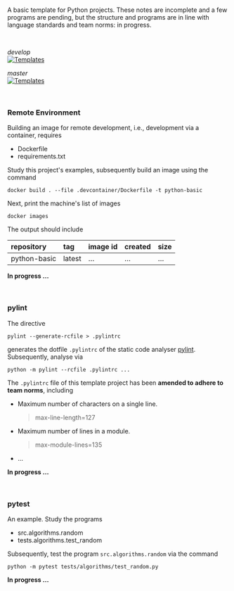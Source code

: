 <br>

A basic template for Python projects.  These notes are incomplete and a few programs are pending, but the structure and programs are in line with language standards and team norms: in progress.

<br>

_develop_<br>
[![Templates](https://github.com/thetemplates/python-basic/actions/workflows/main.yml/badge.svg?branch=develop)](https://github.com/thetemplates/python-basic/actions/workflows/main.yml)

_master_<br>
[![Templates](https://github.com/thetemplates/python-basic/actions/workflows/main.yml/badge.svg?branch=master)](https://github.com/thetemplates/python-basic/actions/workflows/main.yml)

<br>

### Remote Environment

Building an image for remote development, i.e., development via a container, requires

* Dockerfile
* requirements.txt

Study this project's examples, subsequently build an image using the command

```shell
docker build . --file .devcontainer/Dockerfile -t python-basic
```

Next, print the machine's list of images

```shell
docker images
```

The output should include

| repository   | tag    | image id | created  | size     |
|:-------------|:-------|:---------|:---------|:---------|
| python-basic | latest | $\ldots$ | $\ldots$ | $\ldots$ |

**In progress ...**


<br>

### pylint

The directive

```shell
pylint --generate-rcfile > .pylintrc
```

generates the dotfile `.pylintrc` of the static code analyser [pylint](https://pylint.pycqa.org/en/latest/user_guide/checkers/features.html).  Subsequently, analyse via

```shell
python -m pylint --rcfile .pylintrc ...
```

The `.pylintrc` file of this template project has been **amended to adhere to team norms**, including

* Maximum number of characters on a single line.
  > max-line-length=127

* Maximum number of lines in a module.
  > max-module-lines=135

* $\ldots$

**In progress ...**

<br>

### pytest

An example.  Study the programs

* src.algorithms.random
* tests.algorithms.test_random

Subsequently, test the program `src.algorithms.random` via the command

```shell
python -m pytest tests/algorithms/test_random.py
```

**In progress ...**


<br>
<br>

<br>
<br>

<br>
<br>

<br>
<br>
